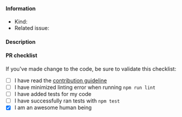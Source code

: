 <!--

Hi there,

Thanks for contributing to grunt-rollup by writing a PR.

Remember that we have a limited work bandwidth and are dealing with PR as fast as we can.

-->

#### Information <!-- A little more about this PR -->
 - Kind: <!-- ex: bugfix, feature, code cleanup, structure ... -->
 - Related issue: <!-- ex: #999 -->

#### Description <!-- Precise description of your PR -->


#### PR checklist

If you've made change to the code, be sure to validate this checklist:

 - [ ] I have read the [contribution guideline](../contributing.md)
 - [ ] I have minimized linting error when running `npm run lint`
 - [ ] I have added tests for my code
 - [ ] I have successfully ran tests with `npm test`
 - [x] I am an awesome human being
